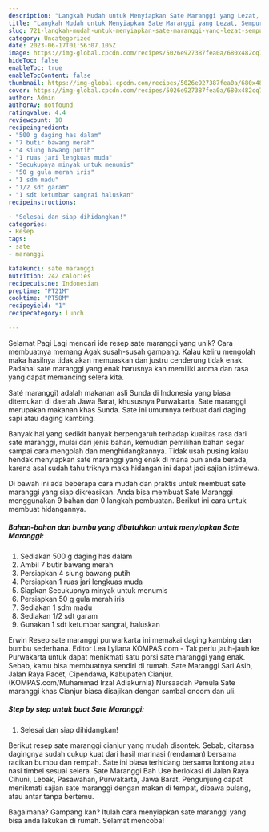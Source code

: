 ```yaml
---
description: "Langkah Mudah untuk Menyiapkan Sate Maranggi yang Lezat, Sempurna"
title: "Langkah Mudah untuk Menyiapkan Sate Maranggi yang Lezat, Sempurna"
slug: 721-langkah-mudah-untuk-menyiapkan-sate-maranggi-yang-lezat-sempurna
category: Uncategorized
date: 2023-06-17T01:56:07.105Z
image: https://img-global.cpcdn.com/recipes/5026e927387fea0a/680x482cq70/sate-maranggi-foto-resep-utama.jpg
hideToc: false
enableToc: true
enableTocContent: false
thumbnail: https://img-global.cpcdn.com/recipes/5026e927387fea0a/680x482cq70/sate-maranggi-foto-resep-utama.jpg
cover: https://img-global.cpcdn.com/recipes/5026e927387fea0a/680x482cq70/sate-maranggi-foto-resep-utama.jpg
author: Admin
authorAv: notfound
ratingvalue: 4.4
reviewcount: 10
recipeingredient:
- "500 g daging has dalam"
- "7 butir bawang merah"
- "4 siung bawang putih"
- "1 ruas jari lengkuas muda"
- "Secukupnya minyak untuk menumis"
- "50 g gula merah iris"
- "1 sdm madu"
- "1/2 sdt garam"
- "1 sdt ketumbar sangrai haluskan"
recipeinstructions:

- "Selesai dan siap dihidangkan!"
categories:
- Resep
tags:
- sate
- maranggi

katakunci: sate maranggi 
nutrition: 242 calories
recipecuisine: Indonesian
preptime: "PT21M"
cooktime: "PT58M"
recipeyield: "1"
recipecategory: Lunch

---
```



Selamat Pagi Lagi mencari ide resep sate maranggi yang unik? Cara membuatnya memang Agak susah-susah gampang. Kalau keliru mengolah maka hasilnya tidak akan memuaskan dan justru cenderung tidak enak. Padahal sate maranggi yang enak harusnya kan memiliki aroma dan rasa yang dapat memancing selera kita.


Saté maranggi) adalah makanan asli Sunda di Indonesia yang biasa ditemukan di daerah Jawa Barat, khususnya Purwakarta. Sate maranggi merupakan makanan khas Sunda. Sate ini umumnya terbuat dari daging sapi atau daging kambing.

Banyak hal yang sedikit banyak berpengaruh terhadap kualitas rasa dari sate maranggi, mulai dari jenis bahan, kemudian pemilihan bahan segar sampai cara mengolah dan menghidangkannya. Tidak usah pusing kalau hendak menyiapkan sate maranggi yang enak di mana pun anda berada, karena asal sudah tahu triknya maka hidangan ini dapat jadi sajian istimewa.


Di bawah ini ada beberapa cara mudah dan praktis untuk membuat sate maranggi yang siap dikreasikan. Anda bisa membuat Sate Maranggi menggunakan 9 bahan dan 0 langkah pembuatan. Berikut ini cara untuk membuat hidangannya.

<!--inarticleads1-->

##### Bahan-bahan dan bumbu yang dibutuhkan untuk menyiapkan Sate Maranggi:

1. Sediakan 500 g daging has dalam
1. Ambil 7 butir bawang merah
1. Persiapkan 4 siung bawang putih
1. Persiapkan 1 ruas jari lengkuas muda
1. Siapkan Secukupnya minyak untuk menumis
1. Persiapkan 50 g gula merah iris
1. Sediakan 1 sdm madu
1. Sediakan 1/2 sdt garam
1. Gunakan 1 sdt ketumbar sangrai, haluskan


Erwin Resep sate maranggi purwarkarta ini memakai daging kambing dan bumbu sederhana. Editor Lea Lyliana KOMPAS.com - Tak perlu jauh-jauh ke Purwakarta untuk dapat menikmati satu porsi sate maranggi yang enak. Sebab, kamu bisa membuatnya sendiri di rumah. Sate Maranggi Sari Asih, Jalan Raya Pacet, Cipendawa, Kabupaten Cianjur. (KOMPAS.com/Muhammad Irzal Adiakurnia) Nursaadah Pemula Sate maranggi khas Cianjur biasa disajikan dengan sambal oncom dan uli. 

<!--inarticleads2-->

##### Step by step untuk buat Sate Maranggi:


1. Selesai dan siap dihidangkan!

Berikut resep sate maranggi cianjur yang mudah disontek. Sebab, citarasa dagingnya sudah cukup kuat dari hasil marinasi (rendaman) bersama racikan bumbu dan rempah. Sate ini biasa terhidang bersama lontong atau nasi timbel sesuai selera. Sate Maranggi Bah Use berlokasi di Jalan Raya Cihuni, Lebak, Pasawahan, Purwakarta, Jawa Barat. Pengunjung dapat menikmati sajian sate maranggi dengan makan di tempat, dibawa pulang, atau antar tanpa bertemu. 

Bagaimana? Gampang kan? Itulah cara menyiapkan sate maranggi yang bisa anda lakukan di rumah. Selamat mencoba!
